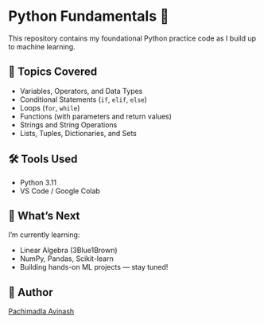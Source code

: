 # Python Fundamentals 🐍

This repository contains my foundational Python practice code as I build up to machine learning.

## 🧠 Topics Covered
- Variables, Operators, and Data Types
- Conditional Statements (`if`, `elif`, `else`)
- Loops (`for`, `while`)
- Functions (with parameters and return values)
- Strings and String Operations
- Lists, Tuples, Dictionaries, and Sets

## 🛠 Tools Used
- Python 3.11
- VS Code / Google Colab

## 🚀 What’s Next
I’m currently learning:
- Linear Algebra (3Blue1Brown)
- NumPy, Pandas, Scikit-learn
- Building hands-on ML projects — stay tuned!

## 📌 Author
[Pachimadla Avinash](https://github.com/Avinash940080)
